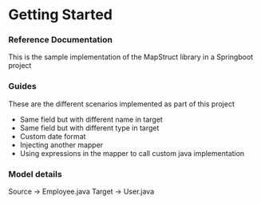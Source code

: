# Getting Started

### Reference Documentation
This is the sample implementation of the MapStruct library in a Springboot project


### Guides
These are the different scenarios implemented as part of this project

* Same field but with different name in target
* Same field but with different type in target
* Custom date format
* Injecting another mapper
* Using expressions in the mapper to call custom java implementation

### Model details
Source -> Employee.java
Target -> User.java